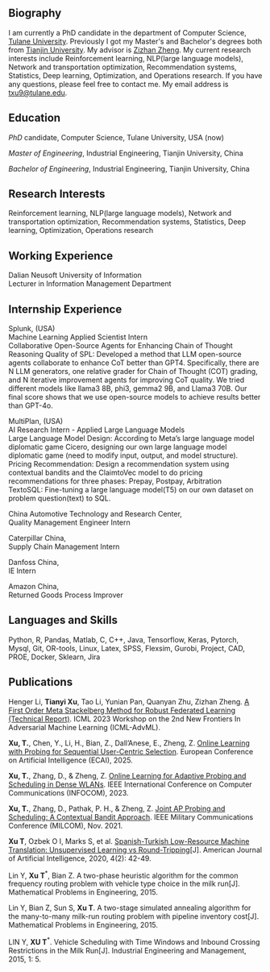## Biography
I am currently a PhD candidate in the department of Computer Science, [Tulane University](https://tulane.edu/). Previously I got my Master's and Bachelor's degrees both from [Tianjin University](http://www.tju.edu.cn/). My advisor is [Zizhan Zheng](https://www.cs.tulane.edu/~zzheng3/).
My current research interests include Reinforcement learning, NLP(large language models), Network and transportation optimization, Recommendation systems,
 Statistics, Deep learning, Optimization, and Operations research. If you have any questions, please feel free to contact me. My email address is txu9@tulane.edu. 
## Education

 *PhD* candidate, Computer Science, Tulane University, USA (now)
 
 *Master of Engineering*, Industrial Engineering, Tianjin University, China

 *Bachelor of Engineering*, Industrial Engineering, Tianjin University, China

## Research Interests
Reinforcement learning, NLP(large language models), Network and transportation optimization, Recommendation systems, Statistics, Deep learning, Optimization, Operations research

## Working Experience

Dalian Neusoft University of Information    
Lecturer in Information Management Department

## Internship Experience

Splunk, (USA)\
Machine Learning Applied Scientist Intern\
Collaborative Open-Source Agents for Enhancing Chain of Thought Reasoning Quality of SPL: Developed a method that LLM open-source agents collaborate to enhance CoT better than GPT4. Specifically, there are N LLM generators, one relative grader for Chain of Thought (COT) grading, and N iterative improvement agents for improving CoT quality. We tried different models like llama3 8B, phi3, gemma2 9B, and Llama3 70B. Our final score shows that we use open-source models to achieve results better than GPT-4o.

MultiPlan, (USA)\
AI Research Intern - Applied Large Language Models \
Large Language Model Design: According to Meta’s large language model diplomatic game Cicero, designing
our own large language model diplomatic game (need to modify input, output, and model structure).\
Pricing Recommendation: Design a recommendation system using contextual bandits and the ClaimtoVec model to
do pricing recommendations for three phases: Prepay, Postpay, Arbitration\
TextoSQL: Fine-tuning a large language model(T5) on our own dataset on problem question(text) to SQL.

China Automotive Technology and Research Center,\
Quality Management Engineer Intern

Caterpillar China,\
Supply Chain Management Intern

Danfoss China,\
IE Intern

Amazon China,\
Returned Goods Process Improver

## Languages and Skills
Python, R, Pandas, Matlab, C, C++, Java, Tensorflow, Keras, Pytorch, Mysql, Git, OR-tools, Linux, Latex, SPSS, Flexsim, Gurobi, Project, CAD, PROE, Docker, Sklearn, Jira

## Publications

Henger Li, **Tianyi Xu**, Tao Li, Yunian Pan, Quanyan Zhu, Zizhan Zheng. [A First Order Meta Stackelberg Method for Robust Federated Learning (Technical Report)](https://arxiv.org/abs/2306.13273). ICML 2023 Workshop on the 2nd New Frontiers In Adversarial Machine Learning (ICML-AdvML).

**Xu, T.**, Chen, Y., Li, H., Bian, Z., Dall’Anese, E., Zheng, Z. [Online Learning with Probing for Sequential User-Centric Selection](https://arxiv.org/abs/2507.20112). European Conference on Artificial Intelligence (ECAI), 2025.

**Xu, T.**, Zhang, D., & Zheng, Z. [Online Learning for Adaptive Probing and Scheduling in Dense WLANs](https://arxiv.org/abs/2212.13585). IEEE International Conference on Computer Communications (INFOCOM), 2023.

**Xu, T.**, Zhang, D., Pathak, P. H., & Zheng, Z. [Joint AP Probing and Scheduling: A Contextual Bandit Approach](https://arxiv.org/abs/2108.03297v3). IEEE Military Communications Conference (MILCOM), Nov. 2021.

**Xu T**, Ozbek O I, Marks S, et al. [Spanish-Turkish Low-Resource Machine Translation: Unsupervised Learning vs Round-Tripping](http://www.sciencepublishinggroup.com/journal/paperinfo?journalid=542&doi=10.11648/j.ajai.20200402.11)[J]. American Journal of Artificial Intelligence, 2020, 4(2): 42-49.

Lin Y, **Xu T**<sup>*</sup>, Bian Z. A two-phase heuristic algorithm for the common frequency routing problem with vehicle type choice in the milk run[J]. Mathematical Problems in Engineering, 2015.

Lin Y, Bian Z, Sun S, **Xu T**. A two-stage simulated annealing algorithm for the many-to-many milk-run routing problem with pipeline inventory cost[J]. Mathematical Problems in Engineering, 2015.

LIN Y, **XU T**<sup>*</sup>. Vehicle Scheduling with Time Windows and Inbound Crossing Restrictions in the Milk Run[J]. Industrial Engineering and Management, 2015, 1: 5.

